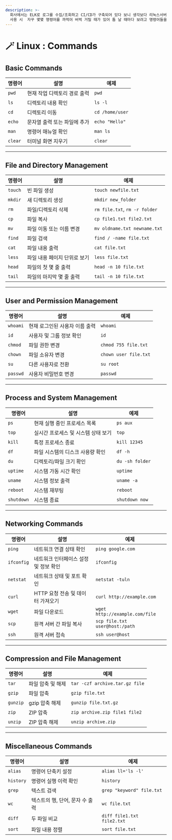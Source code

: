 ```yaml
---
description: >-
  회사에서는 ELK로 로그를 수집/조회하고 CI/CD가 구축되어 있다 보니 생각보다 리눅스서버에 직접 접근 할일이 줄어들었다. 오랜만에 리눅스
  사용 시  자꾸 몇몇 명령어를 까먹어 버벅 거릴 때가 있어 틈 날 때마다 보려고 명령어들을 정리해보았다.
---
```


# 🪄 Linux : Commands

## **Basic Commands**

| 명령어     | 설명               | 예제              |
| ------- | ---------------- | --------------- |
| `pwd`   | 현재 작업 디렉토리 경로 출력 | `pwd`           |
| `ls`    | 디렉토리 내용 확인       | `ls -l`         |
| `cd`    | 디렉토리 이동          | `cd /home/user` |
| `echo`  | 문자열 출력 또는 파일에 추가 | `echo "Hello"`  |
| `man`   | 명령어 매뉴얼 확인       | `man ls`        |
| `clear` | 터미널 화면 지우기       | `clear`         |

***

## **File and Directory Management**

| 명령어     | 설명               | 예제                            |
| ------- | ---------------- | ----------------------------- |
| `touch` | 빈 파일 생성          | `touch newfile.txt`           |
| `mkdir` | 새 디렉토리 생성        | `mkdir new_folder`            |
| `rm`    | 파일/디렉토리 삭제       | `rm file.txt`, `rm -r folder` |
| `cp`    | 파일 복사            | `cp file1.txt file2.txt`      |
| `mv`    | 파일 이동 또는 이름 변경   | `mv oldname.txt newname.txt`  |
| `find`  | 파일 검색            | `find / -name file.txt`       |
| `cat`   | 파일 내용 출력         | `cat file.txt`                |
| `less`  | 파일 내용 페이지 단위로 보기 | `less file.txt`               |
| `head`  | 파일의 첫 몇 줄 출력     | `head -n 10 file.txt`         |
| `tail`  | 파일의 마지막 몇 줄 출력   | `tail -n 10 file.txt`         |

***

## **User and Permission Management**

| 명령어      | 설명                | 예제                    |
| -------- | ----------------- | --------------------- |
| `whoami` | 현재 로그인된 사용자 이름 출력 | `whoami`              |
| `id`     | 사용자 및 그룹 정보 확인    | `id`                  |
| `chmod`  | 파일 권한 변경          | `chmod 755 file.txt`  |
| `chown`  | 파일 소유자 변경         | `chown user file.txt` |
| `su`     | 다른 사용자로 전환        | `su root`             |
| `passwd` | 사용자 비밀번호 변경       | `passwd`              |

***

## **Process and System Management**

| 명령어        | 설명                   | 예제              |
| ---------- | -------------------- | --------------- |
| `ps`       | 현재 실행 중인 프로세스 목록     | `ps aux`        |
| `top`      | 실시간 프로세스 및 시스템 상태 보기 | `top`           |
| `kill`     | 특정 프로세스 종료           | `kill 12345`    |
| `df`       | 파일 시스템의 디스크 사용량 확인   | `df -h`         |
| `du`       | 디렉토리/파일 크기 확인        | `du -sh folder` |
| `uptime`   | 시스템 가동 시간 확인         | `uptime`        |
| `uname`    | 시스템 정보 출력            | `uname -a`      |
| `reboot`   | 시스템 재부팅              | `reboot`        |
| `shutdown` | 시스템 종료               | `shutdown now`  |

***

## **Networking Commands**

| 명령어        | 설명                    | 예제                             |
| ---------- | --------------------- | ------------------------------ |
| `ping`     | 네트워크 연결 상태 확인         | `ping google.com`              |
| `ifconfig` | 네트워크 인터페이스 설정 및 정보 확인 | `ifconfig`                     |
| `netstat`  | 네트워크 상태 및 포트 확인       | `netstat -tuln`                |
| `curl`     | HTTP 요청 전송 및 데이터 가져오기 | `curl http://example.com`      |
| `wget`     | 파일 다운로드               | `wget http://example.com/file` |
| `scp`      | 원격 서버 간 파일 복사         | `scp file.txt user@host:/path` |
| `ssh`      | 원격 서버 접속              | `ssh user@host`                |

***

## **Compression and File Management**

| 명령어      | 설명         | 예제                             |
| -------- | ---------- | ------------------------------ |
| `tar`    | 파일 압축 및 해제 | `tar -czf archive.tar.gz file` |
| `gzip`   | 파일 압축      | `gzip file.txt`                |
| `gunzip` | gzip 압축 해제 | `gunzip file.txt.gz`           |
| `zip`    | ZIP 압축     | `zip archive.zip file1 file2`  |
| `unzip`  | ZIP 압축 해제  | `unzip archive.zip`            |

***

## **Miscellaneous Commands**

| 명령어       | 설명                  | 예제                         |
| --------- | ------------------- | -------------------------- |
| `alias`   | 명령어 단축키 설정          | `alias ll='ls -l'`         |
| `history` | 명령어 실행 이력 확인        | `history`                  |
| `grep`    | 텍스트 검색              | `grep "keyword" file.txt`  |
| `wc`      | 텍스트의 행, 단어, 문자 수 출력 | `wc file.txt`              |
| `diff`    | 두 파일 비교             | `diff file1.txt file2.txt` |
| `sort`    | 파일 내용 정렬            | `sort file.txt`            |
